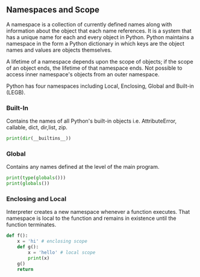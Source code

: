 ## Namespaces and Scope

A namespace is a collection of currently defined names along with information about the object that each name references. It is a system that has a unique name for each and every object in Python. Python maintains a namespace in the form a Python dictionary in which keys are the object names and values are objects themselves.

A lifetime of a namespace depends upon the scope of objects; if the scope of an object ends, the lifetime of that namespace ends. Not possible to access inner namespace's objects from an outer namespace.

Python has four namespaces including Local, Enclosing, Global and Built-in (LEGB).

### Built-In

Contains the names of all Python's built-in objects i.e. AttributeError, callable, dict, dir,list, zip.

```py
print(dir(__builtins__))
```

### Global

Contains any names defined at the level of the main program.

```py
print(type(globals()))
print(globals())
```

### Enclosing and Local

Interpreter creates a new namespace whenever a function executes. That namespace is local to the function and remains in existence until the function terminates.

```py
def f():
    x = 'hi' # enclosing scope
    def g():
        x = 'hello' # local scope
        print(x)
    g()
    return
```
